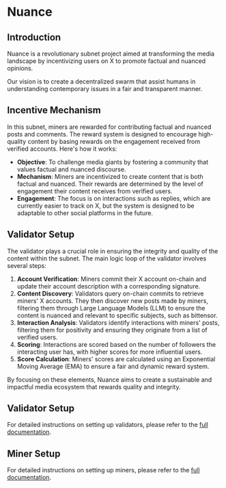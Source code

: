 # Nuance

## Introduction

Nuance is a revolutionary subnet project aimed at transforming the media landscape by incentivizing users on X to promote factual and nuanced opinions.

Our vision is to create a decentralized swarm that assist humans in understanding contemporary issues in a fair and transparent manner.

## Incentive Mechanism

In this subnet, miners are rewarded for contributing factual and nuanced posts and comments. The reward system is designed to encourage high-quality content by basing rewards on the engagement received from verified accounts. Here's how it works:

- **Objective**: To challenge media giants by fostering a community that values factual and nuanced discourse.
- **Mechanism**: Miners are incentivized to create content that is both factual and nuanced. Their rewards are determined by the level of engagement their content receives from verified users.
- **Engagement**: The focus is on interactions such as replies, which are currently easier to track on X, but the system is designed to be adaptable to other social platforms in the future.

## Validator Setup

The validator plays a crucial role in ensuring the integrity and quality of the content within the subnet. The main logic loop of the validator involves several steps:

1. **Account Verification**: Miners commit their X account on-chain and update their account description with a corresponding signature.
2. **Content Discovery**: Validators query on-chain commits to retrieve miners' X accounts. They then discover new posts made by miners, filtering them through Large Language Models (LLM) to ensure the content is nuanced and relevant to specific subjects, such as bittensor.
3. **Interaction Analysis**: Validators identify interactions with miners' posts, filtering them for positivity and ensuring they originate from a list of verified users.
4. **Scoring**: Interactions are scored based on the number of followers the interacting user has, with higher scores for more influential users.
5. **Score Calculation**: Miners' scores are calculated using an Exponential Moving Average (EMA) to ensure a fair and dynamic reward system.

By focusing on these elements, Nuance aims to create a sustainable and impactful media ecosystem that rewards quality and integrity.

## Validator Setup

For detailed instructions on setting up validators, please refer to the [full documentation](docs/validators.md).

## Miner Setup

For detailed instructions on setting up miners, please refer to the [full documentation](docs/miners.md).
